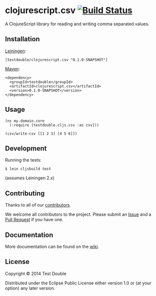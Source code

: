 # clojurescript.csv [![Build Status](https://travis-ci.org/testdouble/clojurescript.csv.png?branch=master)](https://travis-ci.org/testdouble/clojurescript.csv)

A ClojureScript library for reading and writing comma separated values.

## Installation

[Leiningen](https://github.com/technomancy/leiningen/):

```
[testdouble/clojurescript.csv "0.1.0-SNAPSHOT"]
```

[Maven](http://maven.apache.org/):

```
<dependency>
  <groupId>testdouble</groupId>
  <artifactId>clojurescript.csv</artifactId>
  <version>0.1.0-SNAPSHOT</version>
</dependency>
```

## Usage

```
(ns my.domain.core
  (:require [testdouble.cljs.csv :as csv]))

(csv/write-csv [[1 2 3] [4 5 6]])
```

## Development

Running the tests:

```
$ lein cljsbuild test
```

(assumes Leiningen 2.x)

## Contributing

Thanks to all of our [contributors](https://github.com/testdouble/clojurescript.csv/graphs/contributors).

We welcome all contributors to the project. Please submit an [Issue](https://github.com/testdouble/clojurescript.csv/issues)
and a
[Pull Request](https://github.com/testdouble/clojurescript.csv/pulls)
if you have one.

## Documentation

More documentation can be found on the [wiki](https://github.com/testdouble/clojurescript.csv/wiki).

## License

Copyright © 2014 Test Double

Distributed under the Eclipse Public License either version 1.0 or (at
your option) any later version.

